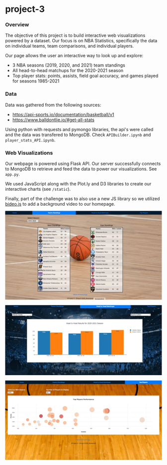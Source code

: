 # project-3
### Overview
The objective of this project is to build interactive web visualizations powered by a dataset. Our focus is on NBA Statistics, specifically the data on individual teams, team comparisons, and individual players.

Our page allows the user an interactive way to look up and explore:
- 3 NBA seasons (2019, 2020, and 2021) team standings
- All head-to-head matchups for the 2020-2021 season
- Top player stats: points, assists, field goal accuracy, and games played for seasons 1985-2021

### Data
Data was gathered from the following sources:
- https://api-sports.io/documentation/basketball/v1 
- https://www.balldontlie.io/#get-all-stats

Using python with requests and pymongo libraries, the api's were called and the data was transfered to MongoDB. Check `APIBuilder.ipynb` and `player_stats_API.ipynb`.

### Web Visualizations
Our webpage is powered using Flask API. Our server successfully connects to MongoDB to retrieve and feed the data to power our visualizations. See `app.py`.

We used JavaScript along with the Plot.ly and D3 libraries to create our interactive charts (see `/static`). 

Finally, part of the challenge was to also use a new JS library so we utilized [bideo.js](https://github.com/rishabhp/bideo.js) to add a background video to our homepage.

![image](static/images/page1.jpg)

![image](static/images/page2.jpg)

![image](static/images/page3.jpg)
